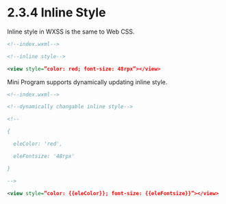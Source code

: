 # 2.3.4 Inline Style

Inline style in WXSS is the same to Web CSS.

```xml
<!--index.wxml-->

<!--inline style-->

<view style=”color: red; font-size: 48rpx”></view>
```

Mini Program supports dynamically updating inline style.

```xml
<!--index.wxml-->

<!--dynamically changable inline style-->

<!--

{

  eleColor: 'red',

  eleFontsize: '48rpx'

}

-->

<view style=”color: {{eleColor}}; font-size: {{eleFontsize}}”></view>
```